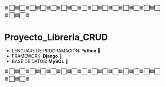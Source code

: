 🟦⬜🟦⬜🟦⬜🟦⬜🟦⬜🟦⬜🟦⬜🟦⬜🟦⬜🟦⬜🟦⬜🟦⬜🟦⬜🟦⬜🟦⬜🟦⬜🟦⬜🟦
# Proyecto_Libreria_CRUD
* LENGUAJE DE PROGRAMACIÓN: **Python** 🐍
* FRAMEWORK: **Django** 🦄
* BASE DE DATOS: **MySQL** 🐬

🟦⬜🟦⬜🟦⬜🟦⬜🟦⬜🟦⬜🟦⬜🟦⬜🟦⬜🟦⬜🟦⬜🟦⬜🟦⬜🟦⬜🟦⬜🟦⬜🟦⬜🟦
